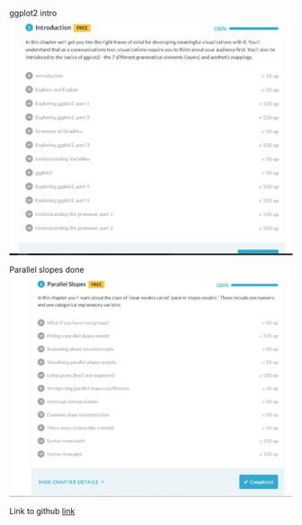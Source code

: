 ggplot2 intro
![photo](ggplot2_done.PNG)

Parallel slopes done
![photo](Parallel_slopes_donoe.PNG)

Link to github
[link](https://github.com/Chaotic-Cody/ckRGB)
